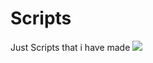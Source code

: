 # Scripts
Just Scripts that i have made
![](https://komarev.com/ghpvc/?username=your-github-username&color=green)
